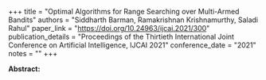 +++
title = "Optimal Algorithms for Range Searching over Multi-Armed Bandits"
authors = "Siddharth Barman, Ramakrishnan Krishnamurthy, Saladi Rahul"
paper_link = "https://doi.org/10.24963/ijcai.2021/300"
publication_details = "Proceedings of the Thirtieth International Joint Conference on Artificial Intelligence,  IJCAI 2021"
conference_date = "2021"
notes = ""
+++

<b>Abstract:</b>
